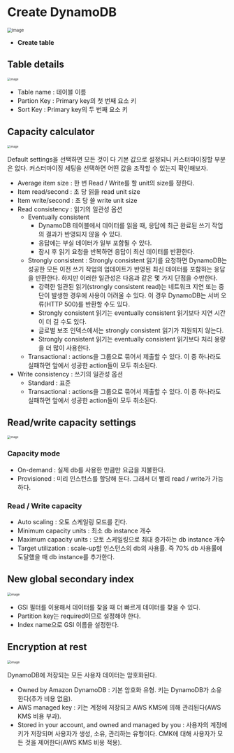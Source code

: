 # Create DynamoDB

<img src="https://user-images.githubusercontent.com/92770273/144159482-3668f23e-76ed-4e9b-b005-8ddccfcbafad.png" alt="image" style="zoom:67%;" />

* **Create table**

## Table details

<img src="https://user-images.githubusercontent.com/92770273/144159612-4180afec-be42-4e63-a5e1-6fee3752a7d2.png" alt="image" style="zoom:45%;" />

* Table name : 테이블 이름
* Partion Key : Primary key의 첫 번째 요소 키
* Sort Key : Primary key의 두 번째 요소 키

## Capacity calculator

<img src="https://user-images.githubusercontent.com/92770273/144160156-aae3814c-14f6-43f4-9f91-3387b002c371.png" alt="image" style="zoom:45%;" />

Default settings을 선택하면 모든 것이 다 기본 값으로 설정되니 커스터마이징할 부분은 없다. 커스터마이징 세팅을 선택하면 어떤 값을 조작할 수 있는지 확인해보자.

* Average item size : 한 번 Read / Write를 할 unit의 size를 정한다.
* Item read/second : 초 당 읽을 read unit size
* Item write/second : 초 당 쓸 write unit size
* Read consistency : 읽기의 일관성 옵션
  * Eventually consistent
    * DynamoDB 테이블에서 데이터를 읽을 때, 응답에 최근 완료된 쓰기 작업의 결과가 반영되지 않을 수 있다.
    * 응답에는 부실 데이터가 일부 포함될 수 있다.
    * 잠시 후 읽기 요청을 반복하면 응답이 최신 데이터를 반환한다.
  * Strongly consistent : Strongly consistent 읽기를 요청하면 DynamoDB는 성공한 모든 이전 쓰기 작업의 업데이트가 반영된 최신 데이터를 포함하는 응답을 반환한다. 하지만 이러한 일관성은 다음과 같은 몇 가지 단점을 수반한다.
    * 강력한 일관된 읽기(strongly consistent read)는 네트워크 지연 또는 중단이 발생한 경우에 사용이 어려울 수 있다. 이 경우 DynamoDB는 서버 오류(HTTP 500)를 반환할 수도 있다.
    * Strongly consistent 읽기는 eventually consistent 읽기보다 지연 시간이 더 길 수도 있다.
    * 글로벌 보조 인덱스에서는 strongly consistent 읽기가 지원되지 않는다.
    * Strongly consistent 읽기는 eventually consistent 읽기보다 처리 용량을 더 많이 사용한다.
  * Transactional : actions을 그룹으로 묶어서 제출할 수 있다. 이 중 하나라도 실패하면 앞에서 성공한 action들이 모두 취소된다.
* Write consistency : 쓰기의 일관성 옵션
  * Standard : 표준
  * Transactional : actions을 그룹으로 묶어서 제출할 수 있다. 이 중 하나라도 실패하면 앞에서 성공한 action들이 모두 취소된다.

## Read/write capacity settings

<img src="https://user-images.githubusercontent.com/92770273/144164854-ee838ec9-36d2-4ada-8fdf-37717cf9a336.png" alt="image" style="zoom:45%;" />

### Capacity mode

* On-demand : 실제 db를 사용한 만큼만 요금을 지불한다.
* Provisioned : 미리 인스턴스를 할당해 둔다. 그래서 더 빨리 read / write가 가능하다.

### Read / Write capacity

* Auto scaling : 오토 스케일링 모드를 킨다.
* Minimum capacity units : 최소 db instance 개수
* Maximum capacity units : 오토 스케일링으로 최대 증가하는 db instance 개수
* Target utilization : scale-up할 인스턴스의 db의 사용률. 즉 70% db 사용률에 도달했을 때 db instance를 추가한다.

## New global secondary index

<img src="https://user-images.githubusercontent.com/92770273/144167665-8fc0a303-cda3-4ca8-a16f-dea77b2ab57f.png" alt="image" style="zoom:50%;" />

* GSI 필터를 이용해서 데이터를 찾을 때 더 빠르게 데이터를 찾을 수 있다.
* Partition key는 required이므로 설정해야 한다.
* Index name으로 GSI 이름을 설정한다.

## Encryption at rest

<img src="https://user-images.githubusercontent.com/92770273/144166382-7686b0fa-c9ad-4adf-9aed-392bd43fc3ee.png" alt="image" style="zoom:50%;" />

DynamoDB에 저장되는 모든 사용자 데이터는 암호화된다.

- Owned by Amazon DynamoDB : 기본 암호화 유형. 키는 DynamoDB가 소유한다(추가 비용 없음).
- AWS managed key : 키는 계정에 저장되고 AWS KMS에 의해 관리된다(AWS KMS 비용 부과).
- Stored in your account, and owned and managed by you : 사용자의 계정에 키가 저장되며 사용자가 생성, 소유, 관리하는 유형이다. CMK에 대해 사용자가 모든 것을 제어한다(AWS KMS 비용 적용).
